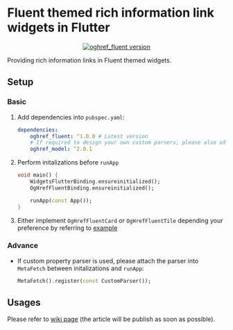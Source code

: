 # Fluent themed rich information link widgets in Flutter

<p align="center">
    <a href="https://pub.dev/packages/oghref_fluent"><img alt="oghref_fluent version" src="https://img.shields.io/pub/v/oghref_fluent?style=flat-square"></a>
</p>

Providing rich information links in Fluent themed widgets.

## Setup

### Basic

1. Add dependencies into `pubspec.yaml`:
    ```yaml
    dependencies:
        oghref_fluent: ^1.0.0 # Latest version
        # If required to design your own custom parsers, please also add these dependencies below:
        oghref_model: ^2.0.1
    ```

1. Perform initalizations before `runApp`
    ```dart
    void main() {
        WidgetsFlutterBinding.ensureinitialized();
        OgHrefFluentBinding.ensureinitialized();

        runApp(const App());
    }
    ```

1. Either implement `OgHrefFluentCard` or `OgHrefFluentTile` depending your preference by referring to [example](./example/lib/app.dart)

### Advance

* If custom property parser is used, please attach the parser into `MetaFetch` between initalizations and `runApp`:

    ```dart
    MetaFetch().register(const CustomParser());
    ```

## Usages

Please refer to [wiki page](https://github.com/rk0cc/oghref/wiki) (the article will be publish as soon as possible).
